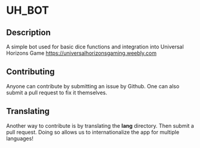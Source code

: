 # UH_BOT

## Description

A simple bot used for basic dice functions and integration into Universal Horizons Game <https://universalhorizonsgaming.weebly.com>

## Contributing

Anyone can contribute by submitting an issue by Github. One can also submit a pull request to fix it themselves.

## Translating

Another way to contribute is by translating the **lang** directory. Then submit a pull request. Doing so allows us to internationalize the app for multiple languages!
